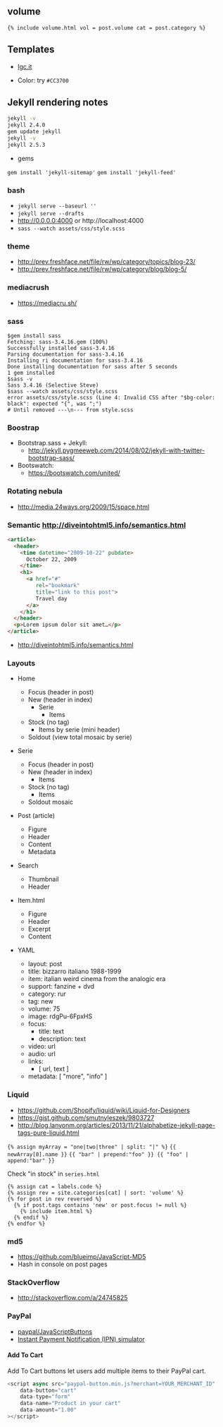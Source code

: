 ## volume

`{% include volume.html vol = post.volume cat = post.category %}`

## Templates

- [lgc.it](http://www.lgc.it/it/stampa/multimedia-cd-dvd-vinile/custodie-dischi-vinile)

- Color: try `#CC3700`

## Jekyll rendering notes

```bash
jekyll -v
jekyll 2.4.0
gem update jekyll
jekyll -v
jekyll 2.5.3
```

- gems

`gem install 'jekyll-sitemap'`
`gem install 'jekyll-feed'`

### bash
  - `jekyll serve --baseurl ''`
  - `jekyll serve --drafts`
  - http://0.0.0.0:4000 or http://localhost:4000
  - `sass --watch assets/css/style.scss`

### theme
- http://prev.freshface.net/file/rw/wp/category/topics/blog-23/
- http://prev.freshface.net/file/rw/wp/category/blog/blog-5/

### mediacrush
  - https://mediacru.sh/

### sass

```shell
$gem install sass
Fetching: sass-3.4.16.gem (100%)
Successfully installed sass-3.4.16
Parsing documentation for sass-3.4.16
Installing ri documentation for sass-3.4.16
Done installing documentation for sass after 5 seconds
1 gem installed
$sass -v
Sass 3.4.16 (Selective Steve)
$sass --watch assets/css/style.scss
error assets/css/style.scss (Line 4: Invalid CSS after "$bg-color: black": expected "{", was ";")
# Until removed ---\n--- from style.scss
```

### Boostrap
- Bootstrap.sass + Jekyll:
  - http://jekyll.pygmeeweb.com/2014/08/02/jekyll-with-twitter-bootstrap-sass/
- Bootswatch:
  - https://bootswatch.com/united/

### Rotating nebula
- http://media.24ways.org/2009/15/space.html

### Semantic http://diveintohtml5.info/semantics.html
```html
<article>
  <header>
    <time datetime="2009-10-22" pubdate>
      October 22, 2009
    </time>
    <h1>
      <a href="#"
         rel="bookmark"
         title="link to this post">
         Travel day
      </a>
    </h1>
  </header>
  <p>Lorem ipsum dolor sit amet…</p>
</article>
```
- http://diveintohtml5.info/semantics.html

### Layouts
- Home
  - Focus (header in post)
  - New (header in index)
    - Serie
      - Items
  - Stock (no tag)
    - Items by serie (mini header)
  - Soldout (view total mosaic by serie)

- Serie
  - Focus (header in post)
  - New (header in index)
      - Items
  - Stock (no tag)
    - Items
  - Soldout mosaic

- Post (article)
  - Figure
  - Header
  - Content
  - Metadata

- Search
  - Thumbnail
  - Header

- Item.html
  - Figure
  - Header
  - Excerpt
  - Content

- YAML
  - layout: post
  - title: bizzarro italiano 1988-1999
  - item: italian weird cinema from the analogic era
  - support: fanzine + dvd
  - category: rur
  - tag: new
  - volume: 75
  - image: rdgPu-6FpxHS
  - focus:
    - title: text
    - description: text
  - video: url
  - audio: url
  - links:
    - [ url, text ]
  - metadata: [ "more", "info" ]

### Liquid

- https://github.com/Shopify/liquid/wiki/Liquid-for-Designers
- https://gist.github.com/smutnyleszek/9803727
- http://blog.lanyonm.org/articles/2013/11/21/alphabetize-jekyll-page-tags-pure-liquid.html

`{% assign myArray = "one|two|three" | split: "|" %}`
`{{ newArray[0].name }}`
`{{ "bar" | prepend:"foo" }}
{{ "foo" | append:"bar" }}`

Check "in stock" in `series.html`

```liquid
{% assign cat = labels.code %}
{% assign rev = site.categories[cat] | sort: 'volume' %}
{% for post in rev reversed %}
  {% if post.tags contains 'new' or post.focus != null %}
    {% include item.html %}
  {% endif %}
{% endfor %}
```

### md5

- https://github.com/blueimp/JavaScript-MD5
- Hash in console on post pages

### StackOverflow

- http://stackoverflow.com/a/24745825

### PayPal

- [paypal/JavaScriptButtons](https://github.com/paypal/JavaScriptButtons)
- [Instant Payment Notification (IPN) simulator](https://developer.paypal.com/webapps/developer/applications/ipn_simulator)

#### Add To Cart

Add To Cart buttons let users add multiple items to their PayPal cart.

```javascript
<script async src="paypal-button.min.js?merchant=YOUR_MERCHANT_ID"
    data-button="cart"
    data-type="form"
    data-name="Product in your cart"
    data-amount="1.00"
></script>
```
